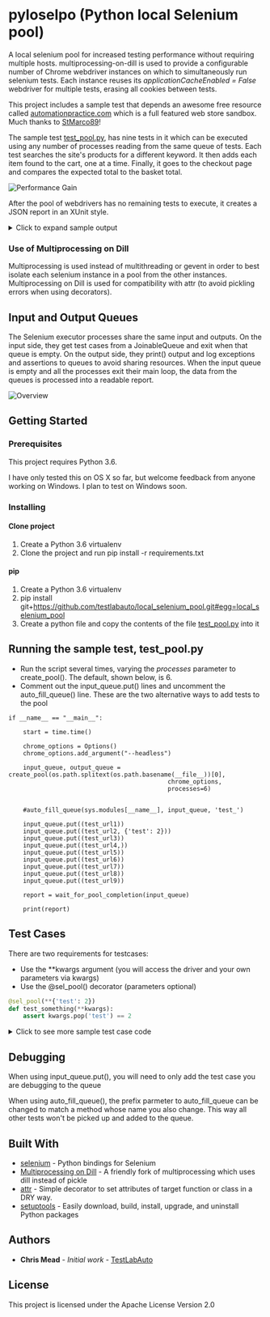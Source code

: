 # pyloselpo (Python local Selenium pool)



A local selenium pool for increased testing performance without requiring multiple hosts.    multiprocessing-on-dill is used to provide a configurable number of Chrome webdriver instances on which to simultaneously run selenium tests.   Each instance reuses its _applicationCacheEnabled = False_ webdriver for multiple tests, erasing all cookies between tests.

This project includes a sample test that depends an awesome free resource called [automationpractice.com](http://automationpractice.com/index.php) which is a full featured web store sandbox.  Much thanks to [StMarco89](https://github.com/StMarco89/automationpractice.com)!  

The sample test [test_pool.py](https://github.com/testlabauto/local_selenium_pool/blob/master/test_pool.py), has nine tests in it which can be executed using any number of processes reading from the same queue of tests.  Each test searches the site's products for a different keyword.  It then adds each item found to the cart, one at a time.  Finally, it goes to the checkout page and compares the expected total to the basket total.

![Performance Gain](https://github.com/testlabauto/local_selenium_pool/blob/master/images/pyloselpo_perf.png)

After the pool of webdrivers has no remaining tests to execute, it creates a JSON report in an XUnit style. 

<details>
  <summary>Click to expand sample output</summary>
  <p>
<!-- the above p cannot start right at the beginning of the line and is mandatory for everything else to work -->

```python
{
    "tests": 9,
    "passed": 7,
    "errors": 1,
    "failed": 1,
    "testcase": [
        [
            {
                "function": "test_url1",
                "process_id": 47455,
                "stdout": "[2018-06-22 13:03:41] Starting test_url1\n[2018-06-22 13:04:17] dress 7\n[2018-06-22 13:04:17] Finished test_url1",
                "passed": false,
                "time": "2018-06-22 13:03:41",
                "duration": "36.0",
                "assertion": "[2018-06-22 13:04:17] msg 1\n[2018-06-22 13:04:17] Traceback (most recent call last):\n[2018-06-22 13:04:17]   File \"/Users/cmead/local_selenium_pool/pyloselpo/selenium_worker.py\", line 92, in execute_job\n[2018-06-22 13:04:17]     output_queue=self.stdout_queue)\n[2018-06-22 13:04:17]   File \"/Users/cmead/local_selenium_pool/pyloselpo/decorator.py\", line 26, in decorated_function\n[2018-06-22 13:04:17]     f(**merged)\n[2018-06-22 13:04:17]   File \"/Users/cmead/local_selenium_pool/test_pool.py\", line 85, in test_url1\n[2018-06-22 13:04:17]     assert n == 6, \"msg 1\" # wrong on purpose\n[2018-06-22 13:04:17] AssertionError: msg 1\n"
            },
            {
                "function": "test_url3",
                "process_id": 47454,
                "stdout": "[2018-06-22 13:03:41] Starting test_url3\n[2018-06-22 13:03:59] blouse 1\n[2018-06-22 13:04:01] blouse $29.00\n[2018-06-22 13:04:01] Finished test_url3",
                "passed": true,
                "time": "2018-06-22 13:03:41",
                "duration": "20.0"
            },
            {
                "function": "test_url8",
                "process_id": 47454,
                "stdout": "[2018-06-22 13:04:01] Starting test_url8\n[2018-06-22 13:04:17] straps 2\n[2018-06-22 13:04:20] straps $47.38\n[2018-06-22 13:04:20] Finished test_url8",
                "passed": true,
                "time": "2018-06-22 13:04:01",
                "duration": "19.0"
            },
            {
                "function": "test_url6",
                "process_id": 47452,
                "stdout": "[2018-06-22 13:03:41] Starting test_url6\n[2018-06-22 13:03:56] popular 0\n[2018-06-22 13:03:56] Finished test_url6",
                "passed": true,
                "time": "2018-06-22 13:03:41",
                "duration": "15.0"
            },
            {
                "function": "test_url7",
                "process_id": 47452,
                "stdout": "[2018-06-22 13:03:56] Starting test_url7\n[2018-06-22 13:04:09] faded 1\n[2018-06-22 13:04:11] faded $18.51\n[2018-06-22 13:04:11] Finished test_url7",
                "passed": false,
                "time": "2018-06-22 13:03:56",
                "duration": "15.0",
                "error": "[2018-06-22 13:04:11] division by zero\n[2018-06-22 13:04:11] Traceback (most recent call last):\n[2018-06-22 13:04:11]   File \"/Users/cmead/local_selenium_pool/pyloselpo/selenium_worker.py\", line 92, in execute_job\n[2018-06-22 13:04:11]     output_queue=self.stdout_queue)\n[2018-06-22 13:04:11]   File \"/Users/cmead/local_selenium_pool/pyloselpo/decorator.py\", line 26, in decorated_function\n[2018-06-22 13:04:11]     f(**merged)\n[2018-06-22 13:04:11]   File \"/Users/cmead/local_selenium_pool/test_pool.py\", line 154, in test_url7\n[2018-06-22 13:04:11]     print(1/0)\n[2018-06-22 13:04:11] ZeroDivisionError: division by zero\n"
            },
            {
                "function": "test_url2(test=2)",
                "process_id": 47461,
                "stdout": "[2018-06-22 13:03:41] Starting test_url2(test=2)\n[2018-06-22 13:04:05] chiffon 2\n[2018-06-22 13:04:07] chiffon $48.90\n[2018-06-22 13:04:07] Finished test_url2",
                "passed": true,
                "time": "2018-06-22 13:03:41",
                "duration": "26.0"
            },
            {
                "function": "test_url9",
                "process_id": 47461,
                "stdout": "[2018-06-22 13:04:07] Starting test_url9\n[2018-06-22 13:04:17] evening 1\n[2018-06-22 13:04:20] evening $52.99\n[2018-06-22 13:04:20] Finished test_url9",
                "passed": true,
                "time": "2018-06-22 13:04:07",
                "duration": "13.0"
            },
            {
                "function": "test_url4",
                "process_id": 47453,
                "stdout": "[2018-06-22 13:03:42] Starting test_url4\n[2018-06-22 13:04:15] printed 5\n[2018-06-22 13:04:18] printed $154.87\n[2018-06-22 13:04:18] Finished test_url4",
                "passed": true,
                "time": "2018-06-22 13:03:42",
                "duration": "36.0"
            },
            {
                "function": "test_url5",
                "process_id": 47459,
                "stdout": "[2018-06-22 13:03:42] Starting test_url5\n[2018-06-22 13:04:13] summer 4\n[2018-06-22 13:04:15] summer $94.39\n[2018-06-22 13:04:15] Finished test_url5",
                "passed": true,
                "time": "2018-06-22 13:03:42",
                "duration": "33.0"
            }
        ]
    ],
    "host": "ChristophersMacmini.longmontcolorado.gov",
    "duration": 41.14260005950928,
    "name": "test_pool",
    "time": "2018-06-22 13:04:20"
}
```
</p></details>


### Use of Multiprocessing on Dill

Multiprocessing is used instead of multithreading or gevent in order to best isolate each selenium instance in a pool from the other instances.  Multiprocessing on Dill is used for compatibility with attr (to avoid pickling errors when using decorators).

## Input and Output Queues

The Selenium executor processes share the same input and outputs.  On the input side, they get test cases from a JoinableQueue and exit when that queue is empty.  On the output side, they print() output and log exceptions and assertions to queues to avoid sharing resources.  When the input queue is empty and all the processes exit their main loop, the data from the queues is processed into a readable report.

![Overview](https://github.com/testlabauto/local_selenium_pool/blob/master/images/pyloselpo.png)

## Getting Started

### Prerequisites
This project requires Python 3.6.  

I have only tested this on OS X so far, but welcome feedback from anyone working on Windows.  I plan to test on Windows soon.

### Installing
#### Clone project

1) Create a Python 3.6 virtualenv
2) Clone the project and run pip install -r requirements.txt 

#### pip
1) Create a Python 3.6 virtualenv
2) pip install git+https://github.com/testlabauto/local_selenium_pool.git#egg=local_selenium_pool
3) Create a python file and copy the contents of the file  [test_pool.py](https://github.com/testlabauto/local_selenium_pool/blob/master/test_pool.py) into it


## Running the sample test, test_pool.py
* Run the script several times, varying the _processes_ parameter to create_pool().  The default, shown below, is 6.
* Comment out the input_queue.put() lines and uncomment the auto_fill_queue() line.  These are the two alternative ways to add tests to the pool

```
if __name__ == "__main__":

    start = time.time()

    chrome_options = Options()
    chrome_options.add_argument("--headless")

    input_queue, output_queue = create_pool(os.path.splitext(os.path.basename(__file__))[0],
                                            chrome_options,
                                            processes=6)


    #auto_fill_queue(sys.modules[__name__], input_queue, 'test_')

    input_queue.put((test_url1))
    input_queue.put((test_url2, {'test': 2}))
    input_queue.put((test_url3))
    input_queue.put((test_url4,))
    input_queue.put((test_url5))
    input_queue.put((test_url6))
    input_queue.put((test_url7))
    input_queue.put((test_url8))
    input_queue.put((test_url9))

    report = wait_for_pool_completion(input_queue)

    print(report)
```

## Test Cases

There are two requirements for testcases:
* Use the **kwargs argument (you will access the driver and your own parameters via kwargs)
* Use the @sel_pool() decorator (parameters optional)
```python
@sel_pool(**{'test': 2})
def test_something(**kwargs):
    assert kwargs.pop('test') == 2
```

<details>
  <summary>Click to see more sample test case code</summary>
  <p>
<!-- the above p cannot start right at the beginning of the line and is mandatory for everything else to work -->

```python

def body(driver, subject):
    driver.get("http://automationpractice.com/")
    time.sleep(1)
    input_element = driver.find_element_by_name("search_query")
    input_element.send_keys(subject)
    input_element.submit()

    pic = 'product-image-container'
    time.sleep(2)

    image_containers = driver.find_elements_by_class_name(pic)
    images = []
    for container in image_containers:
        images.extend(container.find_elements_by_class_name('replace-2x'))

    counter = 0
    cart_added = 0
    for image in images:

        hover = ActionChains(driver).move_to_element(image)
        hover.perform()

        add_to_cart = 'ajax_add_to_cart_button'
        time.sleep(2)

        add_to_cart = driver.find_elements(By.CLASS_NAME, add_to_cart)[counter]
        counter += 1
        try:
            add_to_cart.click()

            continue_shopping = 'continue'

            WebDriverWait(driver, 10).until(
                EC.visibility_of_element_located((By.CLASS_NAME, continue_shopping)))

            continue_button = driver.find_element(By.CLASS_NAME, continue_shopping)

            continue_button.click()
            cart_added += 1
        except Exception as e:
            print(e)

    return cart_added


def body2(driver):
    cart_block = driver.find_elements_by_xpath('//*[@title="View my shopping cart"]')[0]

    hover = ActionChains(driver).move_to_element(cart_block)
    hover.perform()

    boc = 'button_order_cart'
    WebDriverWait(driver, 10).until(
        EC.visibility_of_element_located((By.ID, boc)))

    button_order_cart = driver.find_element(By.ID, boc)
    button_order_cart.click()

    total = 'total_price'
    WebDriverWait(driver, 10).until(
        EC.visibility_of_element_located((By.ID, total)))

    price = driver.find_element(By.ID, total)
    return price.text


@sel_pool()
def test_url1(**kwargs):
    driver = kwargs.pop('driver')
    n = body(driver, "dress")
    print('dress {}'.format(n))
    #assert n == 7
    assert n == 6, "msg 1" # wrong on purpose
    m = body2(driver)
    print('dress {}'.format(m))
    #assert '$198.38' == m
    assert '$197.38' == m, 'found {}'.format(m) # wrong on purpose


@sel_pool()
def test_url2(**kwargs):
    assert kwargs.pop('test') == 2
    driver = kwargs.pop('driver')
    n = body(driver, "chiffon")
    print('chiffon {}'.format(n))
    assert n == 2
    m = body2(driver)
    print('chiffon {}'.format(m))
    assert '$48.90' == m, 'found {}'.format(m)
```
</p></details>

## Debugging

When using input_queue.put(), you will need to only add the test case you are debugging to the queue 

When using auto_fill_queue(), the prefix parmeter to auto_fill_queue can be changed to match a method whose name you also change.  This way all other tests won't be picked up and added to the queue.

## Built With

* [selenium](https://pypi.org/project/selenium/) - Python bindings for Selenium
* [Multiprocessing on Dill](https://pypi.org/project/multiprocessing_on_dill/) - A friendly fork of multiprocessing which uses dill instead of pickle
* [attr](https://pypi.org/project/attr/) - Simple decorator to set attributes of target function or class in a DRY way.
* [setuptools](https://pypi.org/project/setuptools/) - Easily download, build, install, upgrade, and uninstall Python packages


## Authors

* **Chris Mead** - *Initial work* - [TestLabAuto](https://github.com/testlabauto)

## License

This project is licensed under the Apache License Version 2.0

